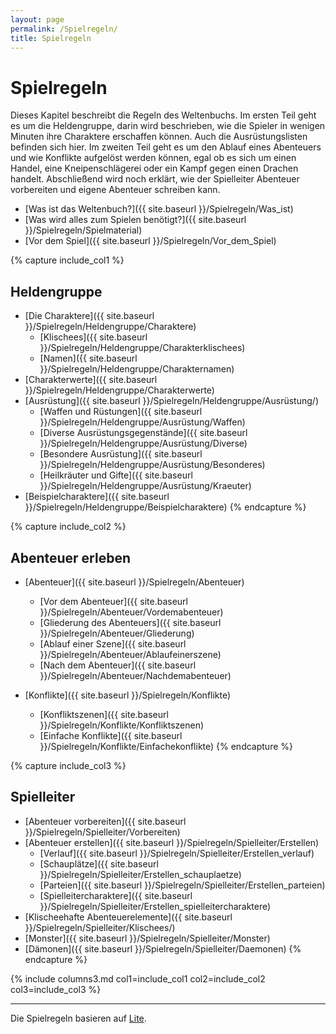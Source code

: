 ```yaml
---
layout: page
permalink: /Spielregeln/
title: Spielregeln
---
```


# Spielregeln

Dieses Kapitel beschreibt die Regeln des Weltenbuchs. Im ersten Teil geht es um die Heldengruppe, darin wird beschrieben, wie die Spieler in wenigen Minuten ihre Charaktere erschaffen können. Auch die Ausrüstungslisten befinden sich hier. Im zweiten Teil geht es um den Ablauf eines Abenteuers und wie Konflikte aufgelöst werden können, egal ob es sich um einen Handel, eine Kneipenschlägerei oder ein Kampf gegen einen Drachen handelt. Abschließend wird noch erklärt, wie der Spielleiter Abenteuer vorbereiten und eigene Abenteuer schreiben kann.

- [Was ist das Weltenbuch?]({{ site.baseurl }}/Spielregeln/Was_ist)
- [Was wird alles zum Spielen benötigt?]({{ site.baseurl }}/Spielregeln/Spielmaterial)
- [Vor dem Spiel]({{ site.baseurl }}/Spielregeln/Vor_dem_Spiel)

{% capture include_col1 %}
## Heldengruppe

- [Die Charaktere]({{ site.baseurl }}/Spielregeln/Heldengruppe/Charaktere)
  - [Klischees]({{ site.baseurl }}/Spielregeln/Heldengruppe/Charakterklischees)
  - [Namen]({{ site.baseurl }}/Spielregeln/Heldengruppe/Charakternamen)
- [Charakterwerte]({{ site.baseurl }}/Spielregeln/Heldengruppe/Charakterwerte)
- [Ausrüstung]({{ site.baseurl }}/Spielregeln/Heldengruppe/Ausrüstung/)
  - [Waffen und Rüstungen]({{ site.baseurl }}/Spielregeln/Heldengruppe/Ausrüstung/Waffen)
  - [Diverse Ausrüstungsgegenstände]({{ site.baseurl }}/Spielregeln/Heldengruppe/Ausrüstung/Diverse)
  - [Besondere Ausrüstung]({{ site.baseurl }}/Spielregeln/Heldengruppe/Ausrüstung/Besonderes)
  - [Heilkräuter und Gifte]({{ site.baseurl }}/Spielregeln/Heldengruppe/Ausrüstung/Kraeuter)
- [Beispielcharaktere]({{ site.baseurl }}/Spielregeln/Heldengruppe/Beispielcharaktere)
{% endcapture %}

{% capture include_col2 %}
## Abenteuer erleben

- [Abenteuer]({{ site.baseurl }}/Spielregeln/Abenteuer)
  - [Vor dem Abenteuer]({{ site.baseurl }}/Spielregeln/Abenteuer/Vordemabenteuer)
  - [Gliederung des Abenteuers]({{ site.baseurl }}/Spielregeln/Abenteuer/Gliederung)
  - [Ablauf einer Szene]({{ site.baseurl }}/Spielregeln/Abenteuer/Ablaufeinerszene)
  - [Nach dem Abenteuer]({{ site.baseurl }}/Spielregeln/Abenteuer/Nachdemabenteuer)

- [Konflikte]({{ site.baseurl }}/Spielregeln/Konflikte)
  - [Konfliktszenen]({{ site.baseurl }}/Spielregeln/Konflikte/Konfliktszenen)
  - [Einfache Konflikte]({{ site.baseurl }}/Spielregeln/Konflikte/Einfachekonflikte)
{% endcapture %}

{% capture include_col3 %}
## Spielleiter

- [Abenteuer vorbereiten]({{ site.baseurl }}/Spielregeln/Spielleiter/Vorbereiten)
- [Abenteuer erstellen]({{ site.baseurl }}/Spielregeln/Spielleiter/Erstellen)
  - [Verlauf]({{ site.baseurl }}/Spielregeln/Spielleiter/Erstellen_verlauf)
  - [Schauplätze]({{ site.baseurl }}/Spielregeln/Spielleiter/Erstellen_schauplaetze)
  - [Parteien]({{ site.baseurl }}/Spielregeln/Spielleiter/Erstellen_parteien)
  - [Spielleitercharaktere]({{ site.baseurl }}/Spielregeln/Spielleiter/Erstellen_spielleitercharaktere)
- [Klischeehafte Abenteuerelemente]({{ site.baseurl }}/Spielregeln/Spielleiter/Klischees/)
- [Monster]({{ site.baseurl }}/Spielregeln/Spielleiter/Monster)
- [Dämonen]({{ site.baseurl }}/Spielregeln/Spielleiter/Daemonen)
{% endcapture %}

{% include columns3.md col1=include_col1 col2=include_col2 col3=include_col3 %}

***

Die Spielregeln basieren auf [Lite](https://lite.jcgames.de/).
